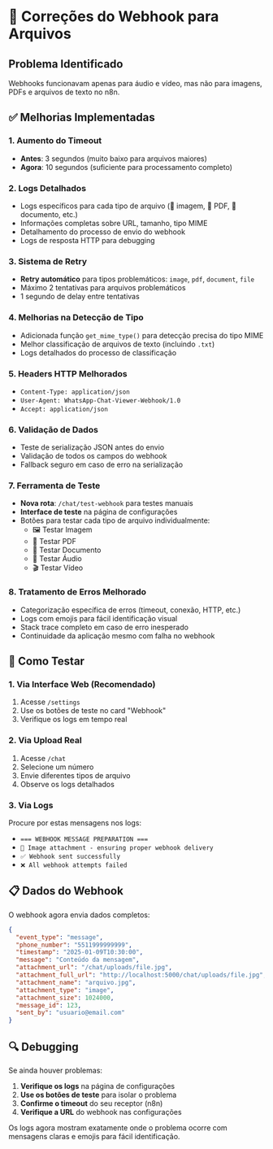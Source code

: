 # 🔧 Correções do Webhook para Arquivos

## Problema Identificado
Webhooks funcionavam apenas para áudio e vídeo, mas não para imagens, PDFs e arquivos de texto no n8n.

## ✅ Melhorias Implementadas

### 1. **Aumento do Timeout**
- **Antes**: 3 segundos (muito baixo para arquivos maiores)
- **Agora**: 10 segundos (suficiente para processamento completo)

### 2. **Logs Detalhados**
- Logs específicos para cada tipo de arquivo (📸 imagem, 📄 PDF, 📝 documento, etc.)
- Informações completas sobre URL, tamanho, tipo MIME
- Detalhamento do processo de envio do webhook
- Logs de resposta HTTP para debugging

### 3. **Sistema de Retry**
- **Retry automático** para tipos problemáticos: `image`, `pdf`, `document`, `file`
- Máximo 2 tentativas para arquivos problemáticos
- 1 segundo de delay entre tentativas

### 4. **Melhorias na Detecção de Tipo**
- Adicionada função `get_mime_type()` para detecção precisa do tipo MIME
- Melhor classificação de arquivos de texto (incluindo `.txt`)
- Logs detalhados do processo de classificação

### 5. **Headers HTTP Melhorados**
- `Content-Type: application/json`
- `User-Agent: WhatsApp-Chat-Viewer-Webhook/1.0`
- `Accept: application/json`

### 6. **Validação de Dados**
- Teste de serialização JSON antes do envio
- Validação de todos os campos do webhook
- Fallback seguro em caso de erro na serialização

### 7. **Ferramenta de Teste**
- **Nova rota**: `/chat/test-webhook` para testes manuais
- **Interface de teste** na página de configurações
- Botões para testar cada tipo de arquivo individualmente:
  - 🖼️ Testar Imagem
  - 📄 Testar PDF  
  - 📝 Testar Documento
  - 🎵 Testar Áudio
  - 🎬 Testar Vídeo

### 8. **Tratamento de Erros Melhorado**
- Categorização específica de erros (timeout, conexão, HTTP, etc.)
- Logs com emojis para fácil identificação visual
- Stack trace completo em caso de erro inesperado
- Continuidade da aplicação mesmo com falha no webhook

## 🧪 Como Testar

### 1. **Via Interface Web** (Recomendado)
1. Acesse `/settings`
2. Use os botões de teste no card "Webhook"
3. Verifique os logs em tempo real

### 2. **Via Upload Real**
1. Acesse `/chat`
2. Selecione um número
3. Envie diferentes tipos de arquivo
4. Observe os logs detalhados

### 3. **Via Logs**
Procure por estas mensagens nos logs:
- `=== WEBHOOK MESSAGE PREPARATION ===`
- `📸 Image attachment - ensuring proper webhook delivery`
- `✅ Webhook sent successfully`
- `❌ All webhook attempts failed`

## 📋 Dados do Webhook

O webhook agora envia dados completos:
```json
{
  "event_type": "message",
  "phone_number": "5511999999999",
  "timestamp": "2025-01-09T10:30:00",
  "message": "Conteúdo da mensagem",
  "attachment_url": "/chat/uploads/file.jpg",
  "attachment_full_url": "http://localhost:5000/chat/uploads/file.jpg",
  "attachment_name": "arquivo.jpg",
  "attachment_type": "image",
  "attachment_size": 1024000,
  "message_id": 123,
  "sent_by": "usuario@email.com"
}
```

## 🔍 Debugging

Se ainda houver problemas:

1. **Verifique os logs** na página de configurações
2. **Use os botões de teste** para isolar o problema
3. **Confirme o timeout** do seu receptor (n8n)
4. **Verifique a URL** do webhook nas configurações

Os logs agora mostram exatamente onde o problema ocorre com mensagens claras e emojis para fácil identificação.
